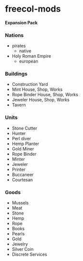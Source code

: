# freecol-mods

#### Expansion Pack

### Nations 

* pirates
    * native
* Holy Roman Empire
    * european
    
### Buildings

* Construction Yard
* Mint House, Shop,  Works
* Rope Binder House, Shop, Works
* Jeweler House, Shop, Works
* Tavern

### Units

* Stone Cutter
* Hunter
* Perl diver
* Hemp Planter
* Gold Miner
* Rope Binder
* Minter
* Jeweler
* Printer
* Buccaneer
* Courtesan

### Goods

* Mussels
* Meat
* Stone
* Hemp
* Rope
* Books
* Pearls
* Gold
* Jewelry
* Silver Coin
* Discrete Services
